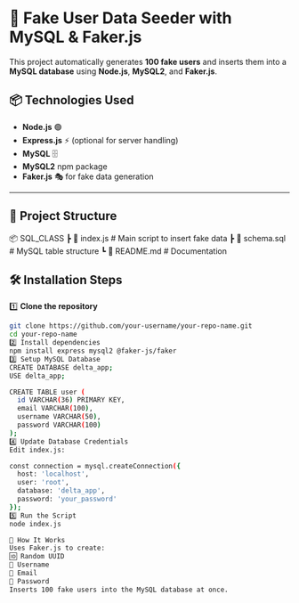 # 🚀 Fake User Data Seeder with MySQL & Faker.js

This project automatically generates **100 fake users** and inserts them into a **MySQL database** using **Node.js**, **MySQL2**, and **Faker.js**.

## 📦 Technologies Used
- **Node.js** 🟢
- **Express.js** ⚡ (optional for server handling)
- **MySQL** 🗄️
- **MySQL2** npm package
- **Faker.js** 🎭 for fake data generation

---

## 📂 Project Structure
📦 SQL_CLASS
┣ 📜 index.js # Main script to insert fake data
┣ 📜 schema.sql # MySQL table structure
┗ 📜 README.md # Documentation


## 🛠️ Installation Steps

1️⃣ **Clone the repository**
```bash
git clone https://github.com/your-username/your-repo-name.git
cd your-repo-name
2️⃣ Install dependencies
npm install express mysql2 @faker-js/faker
3️⃣ Setup MySQL Database
CREATE DATABASE delta_app;
USE delta_app;

CREATE TABLE user (
  id VARCHAR(36) PRIMARY KEY,
  email VARCHAR(100),
  username VARCHAR(50),
  password VARCHAR(100)
);
4️⃣ Update Database Credentials
Edit index.js:

const connection = mysql.createConnection({
  host: 'localhost',
  user: 'root',
  database: 'delta_app',
  password: 'your_password'
});
5️⃣ Run the Script
node index.js

📜 How It Works
Uses Faker.js to create:
🆔 Random UUID
👤 Username
📧 Email
🔑 Password
Inserts 100 fake users into the MySQL database at once.

